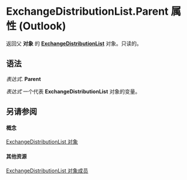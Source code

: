 
# ExchangeDistributionList.Parent 属性 (Outlook)

返回父 **对象** 的 **[ExchangeDistributionList](2830dfba-6c0a-a81f-6b98-92ac2aafb59d.md)** 对象。只读的。


## 语法

 _表达式_. **Parent**

 _表达式_ 一个代表 **ExchangeDistributionList** 对象的变量。


## 另请参阅


#### 概念


[ExchangeDistributionList 对象](2830dfba-6c0a-a81f-6b98-92ac2aafb59d.md)
#### 其他资源


[ExchangeDistributionList 对象成员](89105487-3e5b-ee8b-02e0-33ad42bd2fbe.md)